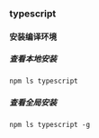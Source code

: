 ### typescript

#### 安装编译环境

##### 查看本地安装

    npm ls typescript

##### 查看全局安装

    npm ls typescript -g
